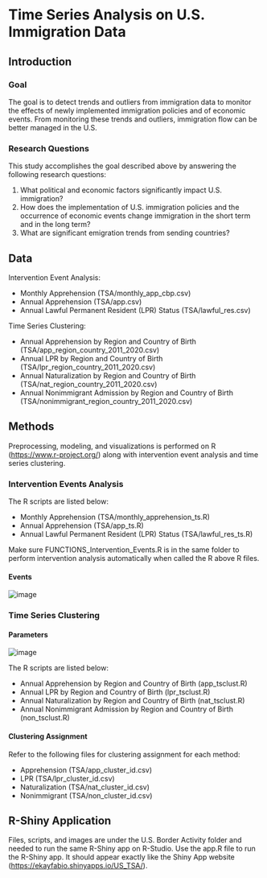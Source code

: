 # Time Series Analysis on U.S. Immigration Data

## Introduction
### Goal
The goal is to detect trends and outliers from immigration data to monitor the effects of newly implemented immigration policies and of economic events. From monitoring these trends and outliers, immigration flow can be better managed in the U.S.

### Research Questions
This study accomplishes the goal described above by answering the following research questions:
1.	What political and economic factors significantly impact U.S. immigration?
2.	How does the implementation of U.S. immigration policies and the occurrence of economic events change immigration in the short term and in the long term?
3.	What are significant emigration trends from sending countries?

## Data
Intervention Event Analysis:
- Monthly Apprehension (TSA/monthly_app_cbp.csv)
- Annual Apprehension (TSA/app.csv)
- Annual Lawful Permanent Resident (LPR) Status (TSA/lawful_res.csv)

Time Series Clustering:
- Annual Apprehension by Region and Country of Birth (TSA/app_region_country_2011_2020.csv)
- Annual LPR by Region and Country of Birth (TSA/lpr_region_country_2011_2020.csv)
- Annual Naturalization by Region and Country of Birth (TSA/nat_region_country_2011_2020.csv)
- Annual Nonimmigrant Admission by Region and Country of Birth (TSA/nonimmigrant_region_country_2011_2020.csv)

## Methods
Preprocessing, modeling, and visualizations is performed on R (https://www.r-project.org/) along with intervention event analysis and time series clustering.

### Intervention Events Analysis
The R scripts are listed below:
- Monthly Apprehension (TSA/monthly_apprehension_ts.R)
- Annual Apprehension (TSA/app_ts.R)
- Annual Lawful Permanent Resident (LPR) Status (TSA/lawful_res_ts.R)

Make sure FUNCTIONS_Intervention_Events.R is in the same folder to perform intervention analysis automatically when called the R above R files.

#### Events
![image](https://user-images.githubusercontent.com/70343375/156901649-668819e0-14fd-4014-b3fa-259b1792f6a7.png)

### Time Series Clustering
#### Parameters
![image](https://user-images.githubusercontent.com/70343375/156901777-a3ad058f-913c-4b87-9065-70634e697091.png)

The R scripts are listed below:
- Annual Apprehension by Region and Country of Birth (app_tsclust.R)
- Annual LPR by Region and Country of Birth (lpr_tsclust.R)
- Annual Naturalization by Region and Country of Birth (nat_tsclust.R)
- Annual Nonimmigrant Admission by Region and Country of Birth (non_tsclust.R)

#### Clustering Assignment
Refer to the following files for clustering assignment for each method:
- Apprehension (TSA/app_cluster_id.csv)
- LPR (TSA/lpr_cluster_id.csv)
- Naturalization (TSA/nat_cluster_id.csv)
- Nonimmigrant (TSA/non_cluster_id.csv)

## R-Shiny Application
Files, scripts, and images are under the U.S. Border Activity folder and needed to run the same R-Shiny app on R-Studio. Use the app.R file to run the R-Shiny app. It should appear exactly like the Shiny App website (https://ekayfabio.shinyapps.io/US_TSA/).
